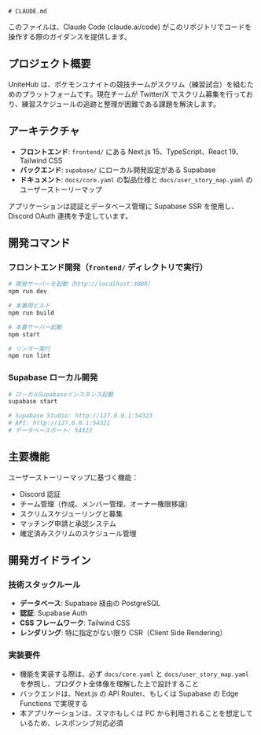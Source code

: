     # CLAUDE.md

このファイルは、Claude Code (claude.ai/code) がこのリポジトリでコードを操作する際のガイダンスを提供します。

## プロジェクト概要

UniteHub は、ポケモンユナイトの競技チームがスクリム（練習試合）を組むためのプラットフォームです。現在チームが Twitter/X でスクリム募集を行っており、練習スケジュールの追跡と整理が困難である課題を解決します。

## アーキテクチャ

- **フロントエンド**: `frontend/` にある Next.js 15、TypeScript、React 19、Tailwind CSS
- **バックエンド**: `supabase/` にローカル開発設定がある Supabase
- **ドキュメント**: `docs/core.yaml` の製品仕様と `docs/user_story_map.yaml` のユーザーストーリーマップ

アプリケーションは認証とデータベース管理に Supabase SSR を使用し、Discord OAuth 連携を予定しています。

## 開発コマンド

### フロントエンド開発（`frontend/` ディレクトリで実行）

```bash
# 開発サーバーを起動（http://localhost:3000）
npm run dev

# 本番用ビルド
npm run build

# 本番サーバー起動
npm start

# リンター実行
npm run lint
```

### Supabase ローカル開発

```bash
# ローカルSupabaseインスタンス起動
supabase start

# Supabase Studio: http://127.0.0.1:54323
# API: http://127.0.0.1:54321
# データベースポート: 54322
```

## 主要機能

ユーザーストーリーマップに基づく機能：

- Discord 認証
- チーム管理（作成、メンバー管理、オーナー権限移譲）
- スクリムスケジューリングと募集
- マッチング申請と承認システム
- 確定済みスクリムのスケジュール管理

## 開発ガイドライン

### 技術スタックルール

- **データベース**: Supabase 経由の PostgreSQL
- **認証**: Supabase Auth
- **CSS フレームワーク**: Tailwind CSS
- **レンダリング**: 特に指定がない限り CSR（Client Side Rendering）

### 実装要件

- 機能を実装する際は、必ず `docs/core.yaml` と `docs/user_story_map.yaml` を参照し、プロダクト全体像を理解した上で設計すること
- バックエンドは、Next.js の API Router、もしくは Supabase の Edge Functions で実現する
- 本アプリケーションは、スマホもしくは PC から利用されることを想定しているため、レスポンシブ対応必須
